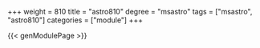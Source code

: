 +++
weight = 810
title = "astro810"
degree = "msastro"
tags = ["msastro", "astro810"]
categories = ["module"]
+++

{{< genModulePage >}}
